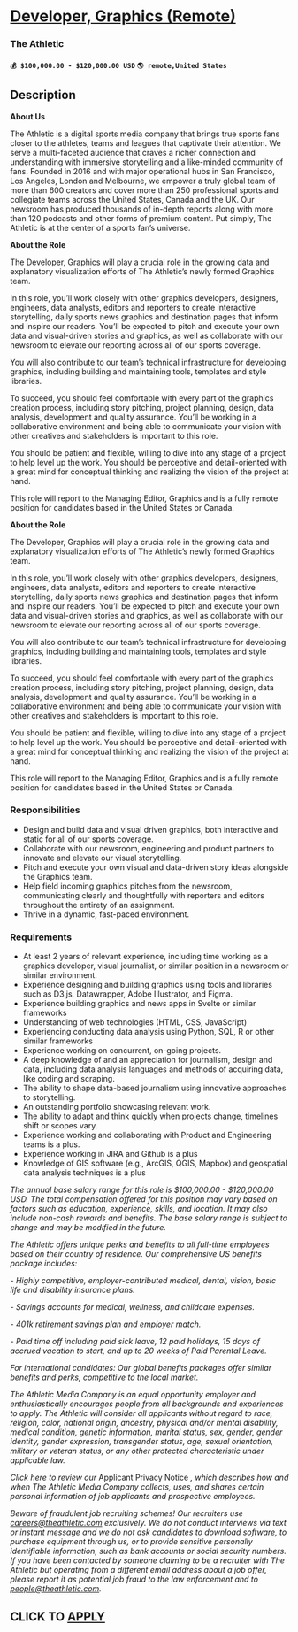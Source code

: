 # [Developer, Graphics (Remote)](https://www.remotewlb.com/apply/developer-graphics-remote)  
### The Athletic  
#### `💰 $100,000.00 - $120,000.00 USD` `🌎 remote,United States`  

## Description

 **About Us**

  

The Athletic is a digital sports media company that brings true sports fans closer to the athletes, teams and leagues that captivate their attention. We serve a multi-faceted audience that craves a richer connection and understanding with immersive storytelling and a like-minded community of fans. Founded in 2016 and with major operational hubs in San Francisco, Los Angeles, London and Melbourne, we empower a truly global team of more than 600 creators and cover more than 250 professional sports and collegiate teams across the United States, Canada and the UK. Our newsroom has produced thousands of in-depth reports along with more than 120 podcasts and other forms of premium content. Put simply, The Athletic is at the center of a sports fan’s universe.

  

  

 **About the Role**

  

The Developer, Graphics will play a crucial role in the growing data and explanatory visualization efforts of The Athletic’s newly formed Graphics team.

  

In this role, you’ll work closely with other graphics developers, designers, engineers, data analysts, editors and reporters to create interactive storytelling, daily sports news graphics and destination pages that inform and inspire our readers. You’ll be expected to pitch and execute your own data and visual-driven stories and graphics, as well as collaborate with our newsroom to elevate our reporting across all of our sports coverage.

  

You will also contribute to our team’s technical infrastructure for developing graphics, including building and maintaining tools, templates and style libraries.

  

To succeed, you should feel comfortable with every part of the graphics creation process, including story pitching, project planning, design, data analysis, development and quality assurance. You’ll be working in a collaborative environment and being able to communicate your vision with other creatives and stakeholders is important to this role.

  

You should be patient and flexible, willing to dive into any stage of a project to help level up the work. You should be perceptive and detail-oriented with a great mind for conceptual thinking and realizing the vision of the project at hand.

  

This role will report to the Managing Editor, Graphics and is a fully remote position for candidates based in the United States or Canada.

  

 **About the Role**

  

The Developer, Graphics will play a crucial role in the growing data and explanatory visualization efforts of The Athletic’s newly formed Graphics team.

  

In this role, you’ll work closely with other graphics developers, designers, engineers, data analysts, editors and reporters to create interactive storytelling, daily sports news graphics and destination pages that inform and inspire our readers. You’ll be expected to pitch and execute your own data and visual-driven stories and graphics, as well as collaborate with our newsroom to elevate our reporting across all of our sports coverage.

  

You will also contribute to our team’s technical infrastructure for developing graphics, including building and maintaining tools, templates and style libraries.

  

To succeed, you should feel comfortable with every part of the graphics creation process, including story pitching, project planning, design, data analysis, development and quality assurance. You’ll be working in a collaborative environment and being able to communicate your vision with other creatives and stakeholders is important to this role.

  

You should be patient and flexible, willing to dive into any stage of a project to help level up the work. You should be perceptive and detail-oriented with a great mind for conceptual thinking and realizing the vision of the project at hand.

  

This role will report to the Managing Editor, Graphics and is a fully remote position for candidates based in the United States or Canada.

  

###  Responsibilities

* Design and build data and visual driven graphics, both interactive and static for all of our sports coverage. 
* Collaborate with our newsroom, engineering and product partners to innovate and elevate our visual storytelling.
* Pitch and execute your own visual and data-driven story ideas alongside the Graphics team.
* Help field incoming graphics pitches from the newsroom, communicating clearly and thoughtfully with reporters and editors throughout the entirety of an assignment. 
* Thrive in a dynamic, fast-paced environment. 

  

### Requirements

* At least 2 years of relevant experience, including time working as a graphics developer, visual journalist, or similar position in a newsroom or similar environment.
* Experience designing and building graphics using tools and libraries such as D3.js, Datawrapper, Adobe Illustrator, and Figma.
* Experience building graphics and news apps in Svelte or similar frameworks 
* Understanding of web technologies (HTML, CSS, JavaScript)
* Experiencing conducting data analysis using Python, SQL, R or other similar frameworks 
* Experience working on concurrent, on-going projects.
* A deep knowledge of and an appreciation for journalism, design and data, including data analysis languages and methods of acquiring data, like coding and scraping.
* The ability to shape data-based journalism using innovative approaches to storytelling.
* An outstanding portfolio showcasing relevant work.
* The ability to adapt and think quickly when projects change, timelines shift or scopes vary. 
* Experience working and collaborating with Product and Engineering teams is a plus.
* Experience working in JIRA and Github is a plus
* Knowledge of GIS software (e.g., ArcGIS, QGIS, Mapbox) and geospatial data analysis techniques is a plus

  

 _The annual base salary range for this role is $100,000.00 - $120,000.00 USD. The total compensation offered for this position may vary based on factors such as education, experience, skills, and location. It may also include non-cash rewards and benefits. The base salary range is subject to change and may be modified in the future._

  

 _The Athletic offers unique perks and benefits to all full-time employees based on their country of residence. Our comprehensive US benefits package includes:_

  

 _\- Highly competitive, employer-contributed medical, dental, vision, basic life and disability insurance plans._

 _\- Savings accounts for medical, wellness, and childcare expenses._

 _\- 401k retirement savings plan and employer match._

 _\- Paid time off including paid sick leave, 12 paid holidays, 15 days of accrued vacation to start, and up to 20 weeks of Paid Parental Leave._

  

 _For international candidates: Our global benefits packages offer similar benefits and perks, competitive to the local market._

  

 _The Athletic Media Company is an equal opportunity employer and enthusiastically encourages people from all backgrounds and experiences to apply. The Athletic will consider all applicants without regard to race, religion, color, national origin, ancestry, physical and/or mental disability, medical condition, genetic information, marital status, sex, gender, gender identity, gender expression, transgender status, age, sexual orientation, military or veteran status, or any other protected characteristic under applicable law._

  

 _Click here to review our_ Applicant Privacy Notice _, which describes how and when The Athletic Media Company collects, uses, and shares certain personal information of job applicants and prospective employees._

  

 _Beware of fraudulent job recruiting schemes! Our recruiters use careers@theathletic.com exclusively. We do not conduct interviews via text or instant message and we do not ask candidates to download software, to purchase equipment through us, or to provide sensitive personally identifiable information, such as bank accounts or social security numbers. If you have been contacted by someone claiming to be a recruiter with The Athletic but operating from a different email address about a job offer, please report it as potential job fraud to the law enforcement and to people@theathletic.com._

  
## CLICK TO [APPLY](https://www.remotewlb.com/apply/developer-graphics-remote)

